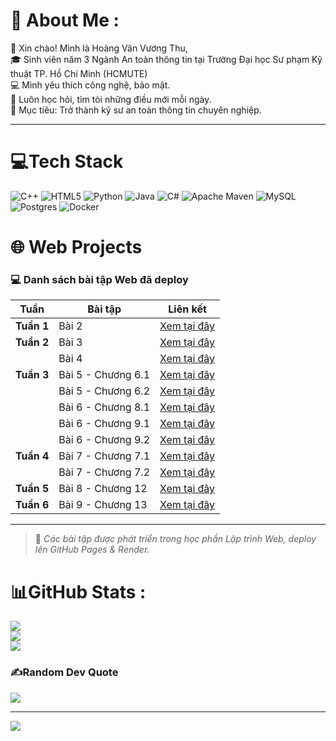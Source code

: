 # 💫 About Me :  

👋 Xin chào! Mình là Hoàng Văn Vương Thu,  
🎓 Sinh viên năm 3 Ngành An toàn thông tin tại Trường Đại học Sư phạm Kỹ thuật TP. Hồ Chí Minh (HCMUTE)  
💻 Mình yêu thích công nghệ, bảo mật.  
🌱 Luôn học hỏi, tìm tòi những điều mới mỗi ngày.  
🎯 Mục tiêu: Trở thành kỹ sư an toàn thông tin chuyên nghiệp.

---


# 💻Tech Stack
![C++](https://img.shields.io/badge/c++-%2300599C.svg?style=for-the-badge&logo=c%2B%2B&logoColor=white) ![HTML5](https://img.shields.io/badge/html5-%23E34F26.svg?style=for-the-badge&logo=html5&logoColor=white) ![Python](https://img.shields.io/badge/python-3670A0?style=for-the-badge&logo=python&logoColor=ffdd54) ![Java](https://img.shields.io/badge/java-%23ED8B00.svg?style=for-the-badge&logo=java&logoColor=white) ![C#](https://img.shields.io/badge/c%23-%23239120.svg?style=for-the-badge&logo=c-sharp&logoColor=white) ![Apache Maven](https://img.shields.io/badge/Apache%20Maven-C71A36?style=for-the-badge&logo=Apache%20Maven&logoColor=white) ![MySQL](https://img.shields.io/badge/mysql-%2300f.svg?style=for-the-badge&logo=mysql&logoColor=white) ![Postgres](https://img.shields.io/badge/postgres-%23316192.svg?style=for-the-badge&logo=postgresql&logoColor=white) ![Docker](https://img.shields.io/badge/docker-%230db7ed.svg?style=for-the-badge&logo=docker&logoColor=white)

# 🌐 Web Projects

### 💻 Danh sách bài tập Web đã deploy

|   Tuần     | Bài tập   |   Liên kết   |
|------------|-----------|--------------|
| **Tuần 1** | Bài 2 | [Xem tại đây](https://hoangvvthu.github.io/join_email_list/) |
| **Tuần 2** | Bài 3 | [Xem tại đây](https://hoangvvthu.github.io/survey/) |
|            | Bài 4 | [Xem tại đây](https://hoangvvthu-bai4.onrender.com/) |
| **Tuần 3** | Bài 5 - Chương 6.1 | [Xem tại đây](https://hoangvvthu-bai5-ch6ex1.onrender.com) |
|            | Bài 5 - Chương 6.2 | [Xem tại đây](https://hoangvvthu-bai5-ch6ex2.onrender.com) |
|            | Bài 6 - Chương 8.1 | [Xem tại đây](https://hoangvvthu-bai6.onrender.com) |
|            | Bài 6 - Chương 9.1 | [Xem tại đây](https://hoangvvthu-chuong9-download.onrender.com) |
|            | Bài 6 - Chương 9.2 | [Xem tại đây](https://hoangvvthu-chuong9-cart.onrender.com) |
| **Tuần 4** | Bài 7 - Chương 7.1| [Xem tại đây](https://hoangvvthu-bai7-cart.onrender.com) |
|            | Bài 7 - Chương 7.2 | [Xem tại đây](https://hoangvvthu-bai7-download.onrender.com) |
| **Tuần 5** | Bài 8 - Chương 12| [Xem tại đây](https://hoangvvthu-chuong12.onrender.com) |
| **Tuần 6** | Bài 9 - Chương 13| [Xem tại đây](https://hoangvvthu-chuong13.onrender.com) |

---

> 📘 *Các bài tập được phát triển trong học phần Lập trình Web, deploy lên GitHub Pages & Render.*


# 📊GitHub Stats :
![](https://github-readme-stats.vercel.app/api?username=hoangvvthu&theme=radical&hide_border=false&include_all_commits=true&count_private=true)<br/>
![](https://github-readme-streak-stats.herokuapp.com/?user=hoangvvthu&theme=radical&hide_border=false)<br/>
![](https://github-readme-stats.vercel.app/api/top-langs/?username=hoangvvthu&theme=radical&hide_border=false&include_all_commits=true&count_private=true&layout=compact)

### ✍️Random Dev Quote
![](https://quotes-github-readme.vercel.app/api?type=horizontal&theme=radical)

---
[![](https://visitcount.itsvg.in/api?id=hoangvvthu&icon=0&color=0)](https://visitcount.itsvg.in)
